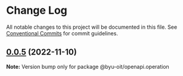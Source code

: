 # Change Log

All notable changes to this project will be documented in this file.
See [Conventional Commits](https://conventionalcommits.org) for commit guidelines.

## [0.0.5](https://github.com/byu-oit/byu-oit-sdk-js/compare/v0.0.4...v0.0.5) (2022-11-10)

**Note:** Version bump only for package @byu-oit/openapi.operation
